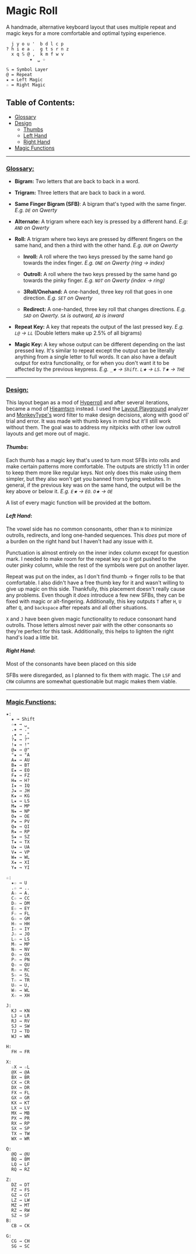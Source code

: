 # Magic Roll
A handmade, alternative keyboard layout that uses multiple repeat and magic keys for a more comfortable and optimal typing experience.
```
  j y o u '  b d l c p 
? h i e a .  g t s r n z
  x q 𝕊 @ ,  k m f w v
         ★  ␣ ☆

𝕊 = Symbol Layer
@ = Repeat
★ = Left Magic
☆ = Right Magic
```
## Table of Contents:
- [Glossary](#glossary)
- [Design](#design)
  - [Thumbs](#thumbs)
  - [Left Hand](#left-hand)
  - [Right Hand](#right-hand)
- [Magic Functions](#magic-functions)

---

### <ins>Glossary:

- **Bigram:** Two letters that are back to back in a word.

- **Trigram:** Three letters that are back to back in a word.

- **Same Finger Bigram (SFB)**: A bigram that's typed with the same finger. *E.g. `DE` on Qwerty*

- **Alternate:** A trigram where each key is pressed by a different hand. *E.g: `AND` on Qwerty*

- **Roll:** A trigram where two keys are pressed by different fingers on the same hand, and then a third with the other hand. *E.g. `OUR` on Qwerty*

  - **Inroll:** A roll where the two keys pressed by the same hand go towards the index finger. *E.g. `ONE` on Qwerty (ring → index)*

  - **Outroll:** A roll where the two keys pressed by the same hand go towards the pinky finger. *E.g. `NOT` on Qwerty (index → ring)*

  - **3Roll/Onehand:** A one-handed, three key roll that goes in one direction. *E.g. `SET` on Qwerty*

  - **Redirect:** A one-handed, three key roll that changes directions. *E.g. `SAD` on Qwerty. `SA` is outward, `AD` is inward*

- **Repeat Key:** A key that repeats the output of the last pressed key. *E.g. `L@` → `LL`* (Double letters make up 2.5% of all bigrams)

- **Magic Key:** A key whose output can be different depending on the last pressed key. It's similar to repeat except the output can be literally anything from a single letter to full words. It can also have a default output for extra functionality, or for when you don't want it to be affected by the previous keypress. *E.g. `_★` → `Shift`. `L★` → `LS`. `T★` → `THE`*

---

### <ins>Design:
This layout began as a mod of [Hyperroll](https://docs.google.com/document/d/1_a5Nzbkwyk1o0bvTctZrtgsee9jSP-6I0q3A0_9Mzm0/edit?tab=t.0#heading=h.an6umzmpc3dj "Hyperroll Keyboard Layout") and after several iterations, became a mod of [Hieamtsrn](https://docs.google.com/document/d/1_a5Nzbkwyk1o0bvTctZrtgsee9jSP-6I0q3A0_9Mzm0/edit?tab=t.0#heading=h.ojttb28dodph "Hieamtsrn Keyboard Layout") instead. I used the [Layout Playground](https://oxey.dev/playground/index.html "Layout Playground") analyzer and [MonkeyType's](https://monkeytype.com "MonkeyType") word filter to make design decisions, along with good ol' trial and error. It was made with thumb keys in mind but it'll still work without them. The goal was to address my nitpicks with other low outroll layouts and get more out of magic. 

#### *Thumbs*:
Each thumb has a magic key that's used to turn most SFBs into rolls and make certain patterns more comfortable. The outputs are strictly 1:1 in order to keep them more like regular keys. Not only does this make using them simpler, but they also won't get you banned from typing websites.
In general, if the previous key was on the same hand, the output will be the key above or below it. *E.g. `E★` → `EO`. `O★` → `OE`*

A list of every magic function will be provided at the bottom.

#### *Left Hand*:
The vowel side has no common consonants, other than `H` to minimize outrolls, redirects, and long one-handed sequences. This *does* put more of a burden on the right hand but I haven't had any issue with it.

Punctuation is almost entirely on the inner index column except for question mark. I needed to make room for the repeat key so it got pushed to the outer pinky column, while the rest of the symbols were put on another layer.

Repeat was put on the index, as I don't find thumb → finger rolls to be that comfortable. I also didn't have a free thumb key for it and wasn't willing to give up magic on this side. Thankfully, this placement doesn't really cause any  problems. Even though it *does* introduce a few new SFBs, they can be fixed with magic or alt-fingering. 
Additionally, this key outputs `T` after `H`, `U` after `Q`, and `backspace` after repeats and all other situations.

`X` and `J` have been given magic functionality to reduce consonant hand outrolls. Those letters almost never pair with the other consonants so they're perfect for this task. Additionally, this helps to lighten the right hand's load a little bit.

#### *Right Hand*:
Most of the consonants have been placed on this side  

SFBs were disregarded, as I planned to fix them with magic. The `LSF` and `CRW` columns are somewhat questionable but magic makes them viable.

---

### <ins>Magic Functions:
```
★:
  ★ → Shift
  ☆★ → ␣
  .★ → ." 
  ,★ → ,"
  ?★ → ?"
  !★ → !"
  @★ → @"
  "★ → "A
  A★ → AU
  B★ → BT
  E★ → EO
  F★ → FZ
  H★ → H?
  I★ → IQ
  J★ → JH
  K★ → KG
  L★ → LS
  M★ → MP
  N★ → NP
  O★ → OE
  P★ → PV
  Q★ → QI
  R★ → RP
  S★ → SZ
  T★ → TX
  U★ → UA
  V★ → VP
  W★ → WL
  X★ → XI
  Y★ → YI 

☆:
  ★☆ → U
  .☆ → ..
  A☆ → A.
  C☆ → CC
  D☆ → DM
  E☆ → EY
  F☆ → FL
  G☆ → GM
  H☆ → HH
  I☆ → IY
  J☆ → JO
  L☆ → LS
  M☆ → MP
  N☆ → NV
  O☆ → OX
  P☆ → PN
  Q☆ → QU
  R☆ → RC
  S☆ → SL
  T☆ → TR
  U☆ → U,
  W☆ → WL
  X☆ → XH

J:
  KJ → KN
  LJ → LR
  RJ → RV
  SJ → SW
  TJ → TD
  WJ → WN

H:
  FH → FR

X:
  ☆X → ☆L
  @X → @A
  BX → BR
  CX → CR
  DX → DR
  FX → FL
  GX → GR
  KX → KT
  LX → LV
  MX → MB
  PX → PR
  RX → RP
  SX → SP
  TX → TW
  WX → WR

Q:
  @Q → @U
  BQ → BM
  LQ → LF
  RQ → RZ

Z:
  DZ → DT
  FZ → FS
  GZ → GT
  LZ → LW
  MZ → MT
  RZ → RW
  SZ → SF
B:
  CB → CK

G:
  CG → CH
  SG → SC
```
